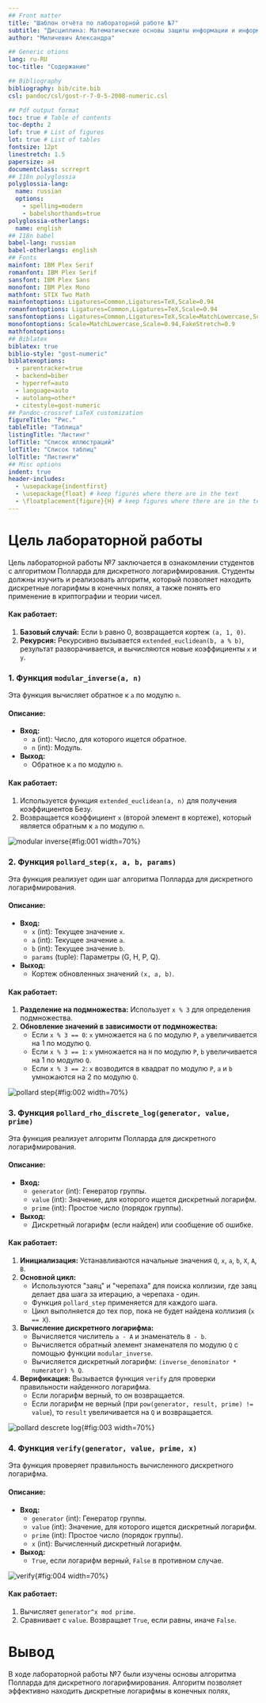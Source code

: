 ```yaml
---
## Front matter
title: "Шаблон отчёта по лабораторной работе №7"
subtitle: "Дисциплина: Математические основы защиты информации и информационной безопасности"
author: "Миличевич Александра"

## Generic otions
lang: ru-RU
toc-title: "Содержание"

## Bibliography
bibliography: bib/cite.bib
csl: pandoc/csl/gost-r-7-0-5-2008-numeric.csl

## Pdf output format
toc: true # Table of contents
toc-depth: 2
lof: true # List of figures
lot: true # List of tables
fontsize: 12pt
linestretch: 1.5
papersize: a4
documentclass: scrreprt
## I18n polyglossia
polyglossia-lang:
  name: russian
  options:
	- spelling=modern
	- babelshorthands=true
polyglossia-otherlangs:
  name: english
## I18n babel
babel-lang: russian
babel-otherlangs: english
## Fonts
mainfont: IBM Plex Serif
romanfont: IBM Plex Serif
sansfont: IBM Plex Sans
monofont: IBM Plex Mono
mathfont: STIX Two Math
mainfontoptions: Ligatures=Common,Ligatures=TeX,Scale=0.94
romanfontoptions: Ligatures=Common,Ligatures=TeX,Scale=0.94
sansfontoptions: Ligatures=Common,Ligatures=TeX,Scale=MatchLowercase,Scale=0.94
monofontoptions: Scale=MatchLowercase,Scale=0.94,FakeStretch=0.9
mathfontoptions:
## Biblatex
biblatex: true
biblio-style: "gost-numeric"
biblatexoptions:
  - parentracker=true
  - backend=biber
  - hyperref=auto
  - language=auto
  - autolang=other*
  - citestyle=gost-numeric
## Pandoc-crossref LaTeX customization
figureTitle: "Рис."
tableTitle: "Таблица"
listingTitle: "Листинг"
lofTitle: "Список иллюстраций"
lotTitle: "Список таблиц"
lolTitle: "Листинги"
## Misc options
indent: true
header-includes:
  - \usepackage{indentfirst}
  - \usepackage{float} # keep figures where there are in the text
  - \floatplacement{figure}{H} # keep figures where there are in the text
---
```


# Цель лабораторной работы 

Цель лабораторной работы №7 заключается в ознакомлении студентов с алгоритмом Полларда для дискретного логарифмирования. Студенты должны изучить и реализовать алгоритм, который позволяет находить дискретные логарифмы в конечных полях, а также понять его применение в криптографии и теории чисел. 

#### Как работает:

1.  **Базовый случай:** Если `b` равно 0, возвращается кортеж `(a, 1, 0)`.
2.  **Рекурсия:** Рекурсивно вызывается `extended_euclidean(b, a % b)`, результат разворачивается, и вычисляются новые коэффициенты `x` и `y`.

### 1. Функция `modular_inverse(a, n)`

Эта функция вычисляет обратное к `a` по модулю `n`.

#### Описание:

*   **Вход:**
    *   `a` (int): Число, для которого ищется обратное.
    *   `n` (int): Модуль.
*   **Выход:**
    *   Обратное к `a` по модулю `n`.

#### Как работает:

1.  Используется функция `extended_euclidean(a, n)` для получения коэффициентов Безу.
2.  Возвращается коэффициент `x` (второй элемент в кортеже), который является обратным к `a` по модулю `n`.

![ modular inverse ](images/modular_inverse.jpg){#fig:001 width=70%}

### 2. Функция `pollard_step(x, a, b, params)`

Эта функция реализует один шаг алгоритма Полларда для дискретного логарифмирования.

#### Описание:
*   **Вход:**
    *   `x` (int): Текущее значение `x`.
    *   `a` (int): Текущее значение `a`.
    *   `b` (int): Текущее значение `b`.
    *   `params` (tuple): Параметры (G, H, P, Q).
*  **Выход:**
    *   Кортеж обновленных значений `(x, a, b)`.

#### Как работает:

1. **Разделение на подмножества:** Использует `x % 3` для определения подмножества.
2. **Обновление значений в зависимости от подмножества:**
   * Если `x % 3 == 0`: `x` умножается на `G` по модулю `P`, `a` увеличивается на 1 по модулю `Q`.
   * Если `x % 3 == 1`: `x` умножается на `H` по модулю `P`, `b` увеличивается на 1 по модулю `Q`.
   * Если `x % 3 == 2`: `x` возводится в квадрат по модулю `P`, `a` и `b` умножаются на 2 по модулю `Q`.

![ pollard step ](images/pollard_step.jpg){#fig:002 width=70%}

### 3. Функция `pollard_rho_discrete_log(generator, value, prime)`

Эта функция реализует алгоритм Полларда для дискретного логарифмирования.

#### Описание:

*   **Вход:**
    *   `generator` (int): Генератор группы.
    *   `value` (int): Значение, для которого ищется дискретный логарифм.
    *   `prime` (int): Простое число (порядок группы).
*   **Выход:**
    *   Дискретный логарифм (если найден) или сообщение об ошибке.

#### Как работает:

1.  **Инициализация:** Устанавливаются начальные значения `Q`, `x`, `a`, `b`, `X`, `A`, `B`.
2.  **Основной цикл:**
    *   Используются "заяц" и "черепаха" для поиска коллизии, где заяц делает два шага за итерацию, а черепаха - один.
    *   Функция `pollard_step` применяется для каждого шага.
    *   Цикл выполняется до тех пор, пока не будет найдена коллизия (`x == X`).
3.  **Вычисление дискретного логарифма:**
    *   Вычисляется числитель `a - A` и знаменатель `B - b`.
    *   Вычисляется обратный элемент знаменателя по модулю `Q` с помощью функции `modular_inverse`.
    *   Вычисляется дискретный логарифм: `(inverse_denominator * numerator) % Q`.
4.  **Верификация:** Вызывается функция `verify` для проверки правильности найденного логарифма.
    *   Если логарифм верный, то он возвращается.
    *   Если логарифм не верный (при `pow(generator, result, prime) != value`), то `result` увеличивается на `Q` и возвращается.

![ pollard descrete log ](images/pollard_rho_descrete_log.jpg){#fig:003 width=70%}

### 4. Функция `verify(generator, value, prime, x)`

Эта функция проверяет правильность вычисленного дискретного логарифма.

#### Описание:

*   **Вход:**
    *   `generator` (int): Генератор группы.
    *   `value` (int): Значение, для которого ищется дискретный логарифм.
    *   `prime` (int): Простое число (порядок группы).
    *   `x` (int): Вычисленный дискретный логарифм.
*   **Выход:**
    *   `True`, если логарифм верный, `False` в противном случае.

![ verify ](images/verify.jpg){#fig:004 width=70%}

#### Как работает:

1. Вычисляет `generator^x mod prime`.
2. Сравнивает с `value`. Возвращает `True`, если равны, иначе `False`.


# Вывод

В ходе лабораторной работы №7 были изучены основы алгоритма Полларда для дискретного логарифмирования. Алгоритм позволяет эффективно находить дискретные логарифмы в конечных полях,
